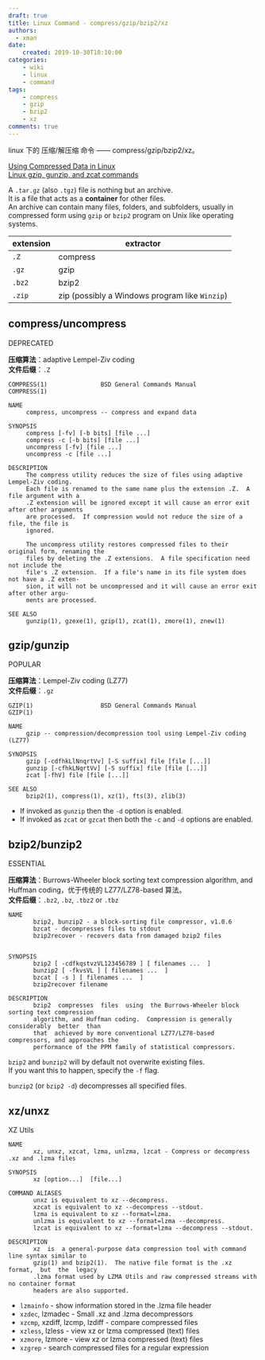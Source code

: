```yaml
---
draft: true
title: Linux Command - compress/gzip/bzip2/xz
authors:
  - xman
date:
    created: 2019-10-30T10:10:00
categories:
    - wiki
    - linux
    - command
tags:
    - compress
    - gzip
    - bzip2
    - xz
comments: true
---
```


linux 下的 压缩/解压缩 命令 —— compress/gzip/bzip2/xz。

<!-- more -->

[Using Compressed Data in Linux](https://ssc.wisc.edu/sscc/pubs/7-8.htm)  
[Linux gzip, gunzip, and zcat commands](https://www.computerhope.com/unix/uzcat.htm)  

A `.tar.gz` (also `.tgz`) file is nothing but an archive.  
It is a file that acts as a **container** for other files.  
An archive can contain many files, folders, and subfolders, usually in compressed form using `gzip` or `bzip2` program on Unix like operating systems.

extension     | extractor
--------------|------------
`.Z`          | compress
`.gz`         | gzip
`.bz2`        | bzip2
`.zip`        | zip (possibly a Windows program like `Winzip`)

## compress/uncompress

DEPRECATED

**压缩算法**：adaptive Lempel-Ziv coding  
**文件后缀**：`.Z`  

```
COMPRESS(1)               BSD General Commands Manual              COMPRESS(1)

NAME
     compress, uncompress -- compress and expand data

SYNOPSIS
     compress [-fv] [-b bits] [file ...]
     compress -c [-b bits] [file ...]
     uncompress [-fv] [file ...]
     uncompress -c [file ...]

DESCRIPTION
     The compress utility reduces the size of files using adaptive Lempel-Ziv coding.
     Each file is renamed to the same name plus the extension .Z.  A file argument with a
     .Z extension will be ignored except it will cause an error exit after other arguments
     are processed.  If compression would not reduce the size of a file, the file is
     ignored.

     The uncompress utility restores compressed files to their original form, renaming the
     files by deleting the .Z extensions.  A file specification need not include the
     file's .Z extension.  If a file's name in its file system does not have a .Z exten-
     sion, it will not be uncompressed and it will cause an error exit after other argu-
     ments are processed.
     
SEE ALSO
     gunzip(1), gzexe(1), gzip(1), zcat(1), zmore(1), znew(1)
```

## gzip/gunzip

POPULAR

**压缩算法**：Lempel-Ziv coding (LZ77)  
**文件后缀**：`.gz`  

```
GZIP(1)                   BSD General Commands Manual                  GZIP(1)

NAME
     gzip -- compression/decompression tool using Lempel-Ziv coding (LZ77)

SYNOPSIS
     gzip [-cdfhkLlNnqrtVv] [-S suffix] file [file [...]]
     gunzip [-cfhkLNqrtVv] [-S suffix] file [file [...]]
     zcat [-fhV] file [file [...]]
     
SEE ALSO
     bzip2(1), compress(1), xz(1), fts(3), zlib(3)
```

- If invoked as `gunzip` then the `-d` option is enabled.  
- If invoked as `zcat` or `gzcat` then both the `-c` and `-d` options are enabled.  

## bzip2/bunzip2

ESSENTIAL

**压缩算法**：Burrows-Wheeler block sorting text compression
       algorithm, and Huffman coding，优于传统的 LZ77/LZ78-based 算法。  
**文件后缀**：`.bz2`, `.bz`, `.tbz2` or `.tbz`  

```
NAME
       bzip2, bunzip2 - a block-sorting file compressor, v1.0.6
       bzcat - decompresses files to stdout
       bzip2recover - recovers data from damaged bzip2 files


SYNOPSIS
       bzip2 [ -cdfkqstvzVL123456789 ] [ filenames ...  ]
       bunzip2 [ -fkvsVL ] [ filenames ...  ]
       bzcat [ -s ] [ filenames ...  ]
       bzip2recover filename
       
DESCRIPTION
       bzip2  compresses  files  using  the Burrows-Wheeler block sorting text compression
       algorithm, and Huffman coding.  Compression is generally considerably  better  than
       that  achieved by more conventional LZ77/LZ78-based compressors, and approaches the
       performance of the PPM family of statistical compressors.
```

`bzip2` and `bunzip2` will by default not overwrite existing files.  
If you want  this to happen, specify the `-f` flag.  

`bunzip2`  (or `bzip2 -d`) decompresses all specified files.

## xz/unxz

XZ Utils

```
NAME
       xz, unxz, xzcat, lzma, unlzma, lzcat - Compress or decompress .xz and .lzma files

SYNOPSIS
       xz [option...]  [file...]

COMMAND ALIASES
       unxz is equivalent to xz --decompress.
       xzcat is equivalent to xz --decompress --stdout.
       lzma is equivalent to xz --format=lzma.
       unlzma is equivalent to xz --format=lzma --decompress.
       lzcat is equivalent to xz --format=lzma --decompress --stdout.
       
DESCRIPTION
       xz  is  a general-purpose data compression tool with command line syntax similar to
       gzip(1) and bzip2(1).  The native file format is the .xz  format,  but  the  legacy
       .lzma format used by LZMA Utils and raw compressed streams with no container format
       headers are also supported.
```

- `lzmainfo` - show information stored in the .lzma file header  
- `xzdec`, lzmadec - Small .xz and .lzma decompressors  
- `xzcmp`, xzdiff, lzcmp, lzdiff - compare compressed files  
- `xzless`, lzless - view xz or lzma compressed (text) files  
- `xzmore`, lzmore - view xz or lzma compressed (text) files  
- `xzgrep` - search compressed files for a regular expression  

